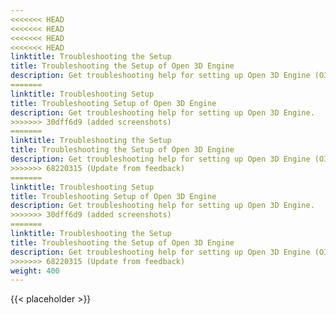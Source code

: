 ```yaml
---
<<<<<<< HEAD
<<<<<<< HEAD
<<<<<<< HEAD
<<<<<<< HEAD
linktitle: Troubleshooting the Setup
title: Troubleshooting the Setup of Open 3D Engine
description: Get troubleshooting help for setting up Open 3D Engine (O3DE).
=======
linktitle: Troubleshooting Setup
title: Troubleshooting Setup of Open 3D Engine
description: Get troubleshooting help for setting up Open 3D Engine.
>>>>>>> 30dff6d9 (added screenshots)
=======
linktitle: Troubleshooting the Setup
title: Troubleshooting the Setup of Open 3D Engine
description: Get troubleshooting help for setting up Open 3D Engine (O3DE).
>>>>>>> 68220315 (Update from feedback)
=======
linktitle: Troubleshooting Setup
title: Troubleshooting Setup of Open 3D Engine
description: Get troubleshooting help for setting up Open 3D Engine.
>>>>>>> 30dff6d9 (added screenshots)
=======
linktitle: Troubleshooting the Setup
title: Troubleshooting the Setup of Open 3D Engine
description: Get troubleshooting help for setting up Open 3D Engine (O3DE).
>>>>>>> 68220315 (Update from feedback)
weight: 400
---
```


{{< placeholder >}}
